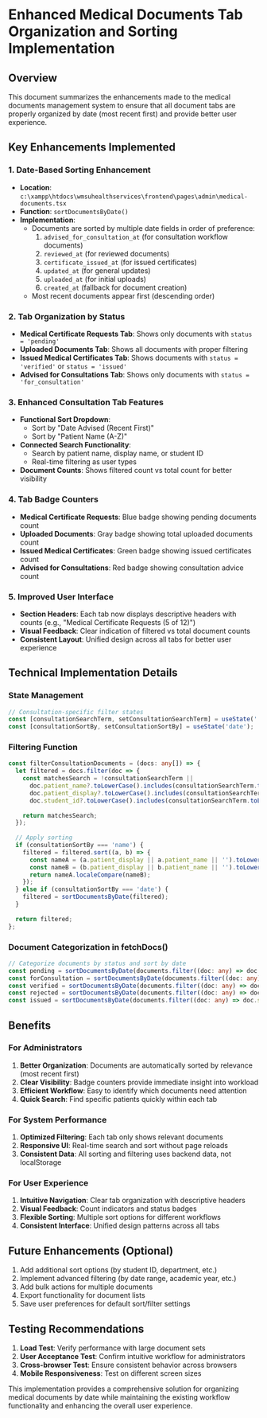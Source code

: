 # Enhanced Medical Documents Tab Organization and Sorting Implementation

## Overview
This document summarizes the enhancements made to the medical documents management system to ensure that all document tabs are properly organized by date (most recent first) and provide better user experience.

## Key Enhancements Implemented

### 1. Date-Based Sorting Enhancement
- **Location**: `c:\xampp\htdocs\wmsuhealthservices\frontend\pages\admin\medical-documents.tsx`
- **Function**: `sortDocumentsByDate()`
- **Implementation**: 
  - Documents are sorted by multiple date fields in order of preference:
    1. `advised_for_consultation_at` (for consultation workflow documents)
    2. `reviewed_at` (for reviewed documents)
    3. `certificate_issued_at` (for issued certificates)
    4. `updated_at` (for general updates)
    5. `uploaded_at` (for initial uploads)
    6. `created_at` (fallback for document creation)
  - Most recent documents appear first (descending order)

### 2. Tab Organization by Status
- **Medical Certificate Requests Tab**: Shows only documents with `status = 'pending'`
- **Uploaded Documents Tab**: Shows all documents with proper filtering
- **Issued Medical Certificates Tab**: Shows documents with `status = 'verified'` or `status = 'issued'`
- **Advised for Consultations Tab**: Shows only documents with `status = 'for_consultation'`

### 3. Enhanced Consultation Tab Features
- **Functional Sort Dropdown**: 
  - Sort by "Date Advised (Recent First)" 
  - Sort by "Patient Name (A-Z)"
- **Connected Search Functionality**: 
  - Search by patient name, display name, or student ID
  - Real-time filtering as user types
- **Document Counts**: Shows filtered count vs total count for better visibility

### 4. Tab Badge Counters
- **Medical Certificate Requests**: Blue badge showing pending documents count
- **Uploaded Documents**: Gray badge showing total uploaded documents count  
- **Issued Medical Certificates**: Green badge showing issued certificates count
- **Advised for Consultations**: Red badge showing consultation advice count

### 5. Improved User Interface
- **Section Headers**: Each tab now displays descriptive headers with counts (e.g., "Medical Certificate Requests (5 of 12)")
- **Visual Feedback**: Clear indication of filtered vs total document counts
- **Consistent Layout**: Unified design across all tabs for better user experience

## Technical Implementation Details

### State Management
```typescript
// Consultation-specific filter states
const [consultationSearchTerm, setConsultationSearchTerm] = useState('');
const [consultationSortBy, setConsultationSortBy] = useState('date');
```

### Filtering Function
```typescript
const filterConsultationDocuments = (docs: any[]) => {
  let filtered = docs.filter(doc => {
    const matchesSearch = !consultationSearchTerm || 
      doc.patient_name?.toLowerCase().includes(consultationSearchTerm.toLowerCase()) ||
      doc.patient_display?.toLowerCase().includes(consultationSearchTerm.toLowerCase()) ||
      doc.student_id?.toLowerCase().includes(consultationSearchTerm.toLowerCase());
    
    return matchesSearch;
  });
  
  // Apply sorting
  if (consultationSortBy === 'name') {
    filtered = filtered.sort((a, b) => {
      const nameA = (a.patient_display || a.patient_name || '').toLowerCase();
      const nameB = (b.patient_display || b.patient_name || '').toLowerCase();
      return nameA.localeCompare(nameB);
    });
  } else if (consultationSortBy === 'date') {
    filtered = sortDocumentsByDate(filtered);
  }
  
  return filtered;
};
```

### Document Categorization in fetchDocs()
```typescript
// Categorize documents by status and sort by date
const pending = sortDocumentsByDate(documents.filter((doc: any) => doc.status === 'pending'));
const forConsultation = sortDocumentsByDate(documents.filter((doc: any) => doc.status === 'for_consultation'));
const verified = sortDocumentsByDate(documents.filter((doc: any) => doc.status === 'verified'));
const rejected = sortDocumentsByDate(documents.filter((doc: any) => doc.status === 'rejected'));
const issued = sortDocumentsByDate(documents.filter((doc: any) => doc.status === 'issued'));
```

## Benefits

### For Administrators
1. **Better Organization**: Documents are automatically sorted by relevance (most recent first)
2. **Clear Visibility**: Badge counters provide immediate insight into workload
3. **Efficient Workflow**: Easy to identify which documents need attention
4. **Quick Search**: Find specific patients quickly within each tab

### For System Performance  
1. **Optimized Filtering**: Each tab only shows relevant documents
2. **Responsive UI**: Real-time search and sort without page reloads
3. **Consistent Data**: All sorting and filtering uses backend data, not localStorage

### For User Experience
1. **Intuitive Navigation**: Clear tab organization with descriptive headers
2. **Visual Feedback**: Count indicators and status badges
3. **Flexible Sorting**: Multiple sort options for different workflows
4. **Consistent Interface**: Unified design patterns across all tabs

## Future Enhancements (Optional)
1. Add additional sort options (by student ID, department, etc.)
2. Implement advanced filtering (by date range, academic year, etc.)  
3. Add bulk actions for multiple documents
4. Export functionality for document lists
5. Save user preferences for default sort/filter settings

## Testing Recommendations
1. **Load Test**: Verify performance with large document sets
2. **User Acceptance Test**: Confirm intuitive workflow for administrators
3. **Cross-browser Test**: Ensure consistent behavior across browsers
4. **Mobile Responsiveness**: Test on different screen sizes

This implementation provides a comprehensive solution for organizing medical documents by date while maintaining the existing workflow functionality and enhancing the overall user experience.
